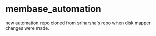 membase_automation
==================

new automation repo cloned from sriharsha's repo when disk mapper changes were made.